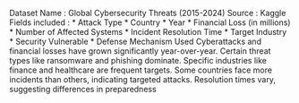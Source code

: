 Dataset Name : Global Cybersecurity Threats (2015-2024)
Source : Kaggle
Fields included :
      * Attack Type
      * Country
      * Year
      * Financial Loss (in millions)
      *  Number of Affected Systems
      * Incident Resolution Time
      * Target Industry
      * Security Vulnerable
      * Defense Mechanism Used
Cyberattacks and financial losses have grown significantly year-over-year.
 Certain threat types like ransomware and phishing dominate.
 Specific industries like finance and healthcare are frequent targets.
 Some countries face more incidents than others, indicating targeted attacks.
 Resolution times vary, suggesting differences in preparedness
